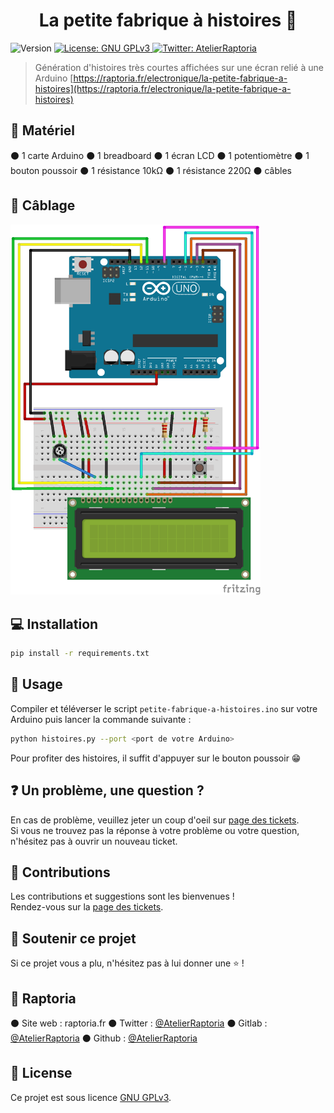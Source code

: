 <h1 align="center">La petite fabrique à histoires 👋</h1>
<p>
  <img alt="Version" src="https://img.shields.io/badge/version-1.0.0-blue.svg?cacheSeconds=2592000" />
  <a href="https://www.gnu.org/licenses/gpl-3.0.html" target="_blank">
    <img alt="License: GNU GPLv3" src="https://img.shields.io/badge/License-GNU GPLv3-yellow.svg" />
  </a>
  <a href="https://twitter.com/AtelierRaptoria" target="_blank">
    <img alt="Twitter: AtelierRaptoria" src="https://img.shields.io/twitter/follow/AtelierRaptoria.svg?style=social" />
  </a>
</p>

> Génération d'histoires très courtes affichées sur une écran relié à une Arduino
[https://raptoria.fr/electronique/la-petite-fabrique-a-histoires](https://raptoria.fr/electronique/la-petite-fabrique-a-histoires)

## 🤖 Matériel
⚫ 1 carte Arduino
⚫ 1 breadboard
⚫ 1 écran LCD
⚫ 1 potentiomètre
⚫ 1 bouton poussoir
⚫ 1 résistance 10kΩ
⚫ 1 résistance 220Ω
⚫ câbles

## 🔌 Câblage
<img src="cablage.png" alt="cablage" width="400"/>

## 💻 Installation

```sh
pip install -r requirements.txt
```

## 📖 Usage

Compiler et téléverser le script `petite-fabrique-a-histoires.ino` sur votre Arduino puis lancer la commande suivante :

```sh
python histoires.py --port <port de votre Arduino>
```

Pour profiter des histoires, il suffit d'appuyer sur le bouton poussoir 😁


## ❓ Un problème, une question ?

En cas de problème, veuillez jeter un coup d'oeil sur [page des tickets](https://gitlab.com/AtelierRaptoria/petite-fabrique-a-histoires/-/issues).<br />Si vous ne trouvez pas la réponse à votre problème ou votre question, n'hésitez pas à ouvrir un nouveau ticket.

## 🤝 Contributions

Les contributions et suggestions sont les bienvenues !<br />Rendez-vous sur la [page des tickets](https://gitlab.com/AtelierRaptoria/petite-fabrique-a-histoires/-/issues).

## 🤩 Soutenir ce projet

Si ce projet vous a plu, n'hésitez pas à lui donner une ⭐️ !

## 💃 Raptoria

⚫ Site web : raptoria.fr
⚫ Twitter : [@AtelierRaptoria](https://twitter.com/AtelierRaptoria)
⚫ Gitlab : [@AtelierRaptoria](https://gitlab.com/AtelierRaptoria)
⚫ Github : [@AtelierRaptoria](https://github.com/AtelierRaptoria)

## 📝 License

Ce projet est sous licence [GNU GPLv3](https://www.gnu.org/licenses/gpl-3.0.html).
